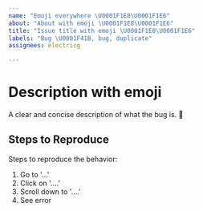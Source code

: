 ```yaml
---
name: "Emoji everywhere \U0001F1E8\U0001F1E6"
about: "About with emoji \U0001F1E8\U0001F1E6"
title: "Issue title with emoji \U0001F1E8\U0001F1E6"
labels: "Bug \U0001F41B, bug, duplicate"
assignees: electricg

---
```


# Description with emoji
A clear and concise description of what the bug is.
🤔
## Steps to Reproduce
Steps to reproduce the behavior:
1. Go to '...'
2. Click on '....'
3. Scroll down to '....'
4. See error
